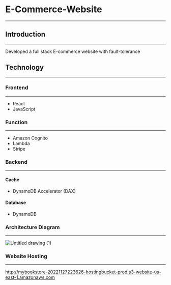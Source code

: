 # E-Commerce-Website
---
## Introduction
---
Developed a full stack E-commerce website with fault-tolerance
## Technology
---
### Frontend
---
- React
- JavaScript
### Function
---
- Amazon Cognito
- Lambda
- Stripe
### Backend
---
#### Cache
- DynamoDB Accelerator (DAX)
#### Database
- DynamoDB
### Architecture Diagram
---
![Untitled drawing (1)](https://user-images.githubusercontent.com/91507316/202379541-bb2b7f31-ba14-4cbd-ae8f-1fcce2fdb340.png)
### Website Hosting
---
http://mybookstore-20221127223626-hostingbucket-prod.s3-website-us-east-1.amazonaws.com
